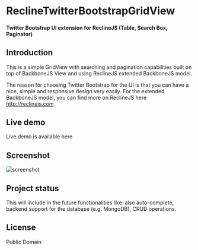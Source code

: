 # ReclineTwitterBootstrapGridView

#### Twitter Bootstrap UI extension for ReclineJS (Table, Search Box, Paginator)

## Introduction

This is a simple GridView with searching and pagination capabilities built on top of BackboneJS View and using ReclineJS extended BackboneJS model.

The reason for choosing Twitter Bootstrap for the UI is that you can have a nice, simple and responsive design very easily. For the extended BackboneJS model, you can find more on ReclineJS here http://reclinejs.com

## Live demo

Live demo is available here 

## Screenshot

![screenshot](http://cosmi.nu/wp-content/uploads/ext/ReclineTwitterBootstrapGridView.jpg)

## Project status

This will include in the future functionalities like: also auto-complete, backend support for the database (e.g. MongoDB), CRUD operations.

## License

Public Domain